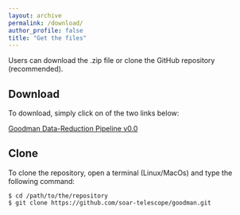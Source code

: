 ```yaml
---
layout: archive
permalink: /download/
author_profile: false
title: "Get the files"
---
```


  Users can download the .zip file or clone the GitHub repository
  (recommended).

## Download

  To download, simply click on of the two links below:

  [Goodman Data-Reduction Pipeline v0.0](...)

## Clone

  To clone the repository, open a terminal (Linux/MacOs) and type the following
  command:

  ```
  $ cd /path/to/the/repository
  $ git clone https://github.com/soar-telescope/goodman.git
  ```
